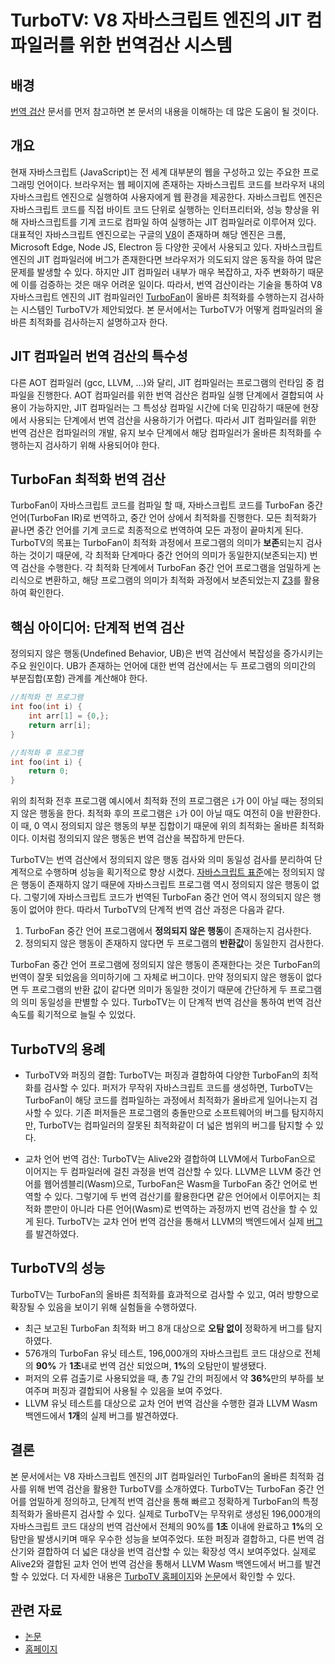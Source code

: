 # TurboTV: V8 자바스크립트 엔진의 JIT 컴파일러를 위한 번역검산 시스템


## 배경
[번역 검산](https://github.com/prosyslab/pl-wiki/wiki/%EB%B2%88%EC%97%AD-%EA%B2%80%EC%82%B0-(Translation-Validation)) 문서를 먼저 참고하면 본 문서의 내용을 이해하는 데 많은 도움이 될 것이다.

## 개요
현재 자바스크립트 (JavaScript)는 전 세계 대부분의 웹을 구성하고 있는 주요한 프로그래밍 언어이다.
브라우저는 웹 페이지에 존재하는 자바스크립트 코드를 브라우저 내의 자바스크립트 엔진으로 실행하여 사용자에게 웹 환경을 
제공한다. 
자바스크립트 엔진은 자바스크립트 코드를 직접 바이트 코드 단위로 실행하는 인터프리터와, 성능 향상을 위해 자바스크립트를 
기계 코드로 컴파일 하여 실행하는 JIT 컴파일러로 이루어져 있다.
대표적인 자바스크립트 엔진으로는 구글의 [V8](https://v8.dev/)이 존재하며 해당 엔진은 크롬, Microsoft Edge, Node JS, Electron 등 다양한 곳에서 사용되고 있다.
자바스크립트 엔진의 JIT 컴파일러에 버그가 존재한다면 브라우저가 의도되지 않은 동작을 하여 많은 문제를 발생할 수 있다. 하지만 JIT 컴파일러 내부가 매우 복잡하고, 자주 변화하기 때문에 이를 검증하는 것은 매우 어려운 일이다. 따라서, 번역 검산이라는 기술을 통하여 V8 자바스크립트 엔진의 JIT 컴파일러인 [TurboFan](https://v8.dev/docs/turbofan)이 올바른 최적화를 수행하는지 검사하는 시스템인 TurboTV가 제안되었다. 본 문서에서는 TurboTV가 어떻게 컴파일러의 올바른 최적화를 검사하는지 설명하고자 한다.

## JIT 컴파일러 번역 검산의 특수성
다른 AOT 컴파일러 (gcc, LLVM, ...)와 달리, JIT 컴파일러는 프로그램의 런타임 중 컴파일을 진행한다. 
AOT 컴파일러를 위한 번역 검산은 컴파일 실행 단계에서 결합되여 사용이 가능하지만, JIT 컴파일러는 그 특성상 컴파일 시간에 더욱 민감하기 때문에 현장에서 사용되는 단계에서 번역 검산을 사용하기가 어렵다.
따라서 JIT 컴파일러를 위한 번역 검산은 컴파일러의 개발, 유지 보수 단계에서 해당 컴파일러가 올바른 최적화를 수행하는지 검사하기 위해 사용되어야 한다.


## TurboFan 최적화 번역 검산
TurboFan이 자바스크립트 코드를 컴파일 할 때, 자바스크립트 코드를 TurboFan 중간 언어(TurboFan IR)로 번역하고, 중간 언어 상에서 최적화를 진행한다. 모든 최적화가 끝나면 중간 언어를 기계 코드로 최종적으로 번역하여 모든 과정이 끝마치게 된다. 
TurboTV의 목표는 TurboFan이 최적화 과정에서 프로그램의 의미가 <b>보존</b>되는지 검사하는 것이기 때문에, 각 최적화 단계마다 중간 언어의 의미가 동일한지(보존되는지) 번역 검산을 수행한다. 각 최적화 단계에서 TurboFan 중간 언어 프로그램을 엄밀하게 논리식으로 변환하고, 해당 프로그램의 의미가 최적화 과정에서 보존되었는지 [Z3](https://github.com/Z3Prover/z3)를 활용하여 확인한다.  

## 핵심 아이디어: 단계적 번역 검산
정의되지 않은 행동(Undefined Behavior, UB)은 번역 검산에서 복잡성을 증가시키는 주요 원인이다. UB가 존재하는 언어에 대한 번역 검산에서는 두 프로그램의 의미간의 부분집합(포함) 관계를 계산해야 한다. 

```c
//최적화 전 프로그램
int foo(int i) {
    int arr[1] = {0,};
    return arr[i];
}
```

```c
//최적화 후 프로그램
int foo(int i) {
    return 0;
}
```
위의 최적화 전후 프로그램 예시에서 최적화 전의 프로그램은 `i`가 0이 아닐 때는 정의되지 않은 행동을 한다. 최적화 후의 프로그램은 `i`가 0이 아닐 때도 여전히 0을 반환한다. 이 때, 0 역시 정의되지 않은 행동의 부분 집합이기 때문에 위의 최적화는 올바른 최적화이다. 이처럼 정의되지 않은 행동은 번역 검산을 복잡하게 만든다.

TurboTV는 번역 검산에서 정의되지 않은 행동 검사와 의미 동일성 검사를 분리하여 단계적으로 수행하며 성능을 획기적으로 향상 시켰다. [자바스크립트 표준](https://ecma-international.org/publications-and-standards/standards/ecma-262/)에는 정의되지 않은 행동이 존재하지 않기 때문에 자바스크립트 프로그램 역시 정의되지 않은 행동이 없다. 그렇기에 자바스크립트 코드가 번역된 TurboFan 중간 언어 역시 정의되지 않은 행동이 없어야 한다. 따라서 TurboTV의 단계적 번역 검산 과정은 다음과 같다.

1. TurboFan 중간 언어 프로그램에서 <b>정의되지 않은 행동</b>이 존재하는지 검사한다.
2. 정의되지 않은 행동이 존재하지 않다면 두 프로그램의 <b>반환값</b>이 동일한지 검사한다.

TurboFan 중간 언어 프로그램에 정의되지 않은 행동이 존재한다는 것은 TurboFan의 번역이 잘못 되었음을 의미하기에 그 자체로 버그이다. 만약 정의되지 않은 행동이 없다면 두 프로그램의 반환 값이 같다면 의미가 동일한 것이기 때문에 간단하게 두 프로그램의 의미 동일성을 판별할 수 있다. TurboTV는 이 단계적 번역 검산을 통하여 번역 검산 속도를 획기적으로 늘릴 수 있었다.

## TurboTV의 용례
* TurboTV와 퍼징의 결합: TurboTV는 퍼징과 결합하여 다양한 TurboFan의 최적화를 검사할 수 있다. 퍼저가 무작위 자바스크립트 코드를 생성하면, TurboTV는 TurboFan이 해당 코드를 컴파일하는 과정에서 최적화가 올바르게 일어나는지 검사할 수 있다. 기존 퍼저들은 프로그램의 충돌만으로 소프트웨어의 버그를 탐지하지만, TurboTV는 컴파일러의 잘못된 최적화같이 더 넓은 범위의 버그를 탐지할 수 있다.

* 교차 언어 번역 검산: TurboTV는 Alive2와 결합하여 LLVM에서 TurboFan으로 이어지는 두 컴파일러에 걸친 과정을 번역 검산할 수 있다. LLVM은 LLVM 중간 언어를 웹어셈블리(Wasm)으로, TurboFan은 Wasm을 TurboFan 중간 언어로 번역할 수 있다. 그렇기에 두 번역 검산기를 활용한다면 같은 언어에서 이루어지는 최적화 뿐만이 아니라 다른 언어(Wasm)로 번역하는 과정까지 번역 검산을 할 수 있게 된다. TurboTV는 교차 언어 번역 검산을 통해서 LLVM의 백엔드에서 실제 [버그](https://github.com/llvm/llvm-project/issues/63388)를 발견하였다.  

## TurboTV의 성능
TurboTV는 TurboFan의 올바른 최적화를 효과적으로 검사할 수 있고, 여러 방향으로 확장될 수 있음을 보이기 위해 실험들을 수행하였다.

* 최근 보고된 TurboFan 최적화 버그 8개 대상으로 <b>오탐 없이</b> 정확하게 버그를 탐지하였다.
* 576개의 TurboFan 유닛 테스트, 196,000개의 자바스크립트 코드 대상으로 전체의 <b>90%</b> 가 <b>1초</b>내로 번역 검산 되었으며, <b>1%</b>의 오탐만이 발생됐다.
* 퍼저의 오류 검출기로 사용되었을 때, 총 7일 간의 퍼징에서 약 <b>36%</b>만의 부하를 보여주며 퍼징과 결합되어 사용될 수 있음을 보여 주었다.
* LLVM 유닛 테스트를 대상으로 교차 언어 번역 검산을 수행한 결과 LLVM Wasm 백엔드에서 <b>1개</b>의 실제 버그를 발견하였다.


## 결론
본 문서에서는 V8 자바스크립트 엔진의 JIT 컴파일러인 TurboFan의 올바른 최적화 검사를 위해 번역 검산을 활용한 TurboTV를 소개하였다.
TurboTV는 TurboFan 중간 언어를 엄밀하게 정의하고, 단계적 번역 검산을 통해 빠르고 정확하게 TurboFan의 특정 최적화가 올바른지 검사할 수 있다.
실제로 TurboTV는 무작위로 생성된 196,000개의 자바스크립트 코드 대상의 번역 검산에서 전체의 90%를 <b>1초</b> 이내에 완료하고 <b>1%</b>의 오탐만을 발생시키며 매우 우수한 성능을 보여주었다. 또한 퍼징과 결합하고, 다른 번역 검산기와 결합하여 더 넓은 대상을 번역 검산할 수 있는 확장성 역시 보여주었다. 실제로 Alive2와 결합된 교차 언어 번역 검산을 통해서 LLVM Wasm 백엔드에서 버그를 발견할 수 있었다. 더 자세한 내용은 [TurboTV 홈페이지](https://prosys.kaist.ac.kr/turbo-tv/)와 [논문](https://prosys.kaist.ac.kr/publications/icse24.pdf)에서 확인할 수 있다.


## 관련 자료
- [논문](https://prosys.kaist.ac.kr/publications/icse24.pdf)
- [홈페이지](https://prosys.kaist.ac.kr/turbo-tv/)